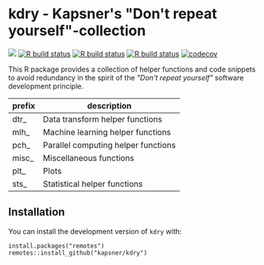 # kdry - Kapsner's "Don't repeat yourself"-collection

<!-- badges: start -->
[![](https://img.shields.io/badge/lifecycle-experimental-orange.svg)](https://lifecycle.r-lib.org/articles/stages.html#experimental)
[![R build status](https://github.com/kapsner/kdry/workflows/R%20CMD%20Check%20via%20{tic}/badge.svg?branch=main)](https://github.com/kapsner/kdry/actions)
[![R build status](https://github.com/kapsner/kdry/workflows/lint/badge.svg?branch=main)](https://github.com/kapsner/kdry/actions)
[![R build status](https://github.com/kapsner/kdry/workflows/test-coverage/badge.svg?branch=main)](https://github.com/kapsner/kdry/actions)
[![codecov](https://codecov.io/gh/kapsner/kdry/branch/main/graph/badge.svg)](https://app.codecov.io/gh/kapsner/kdry)
<!-- badges: end -->

This R package provides a collection of helper functions and code snippets to avoid redundancy in the spirit of the *"Don't repeat yourself"* software development principle.

| prefix | description |
| ------ | ----------- |
| dtr_   | Data transform helper functions |
| mlh_   | Machine learning helper functions |
| pch_   | Parallel computing helper functions |
| misc_  | Miscellaneous functions |
| plt_   | Plots|
| sts_ | Statistical helper functions |

## Installation

You can install the development version of `kdry` with:

```{r}
install.packages("remotes")
remotes::install_github("kapsner/kdry")
```
